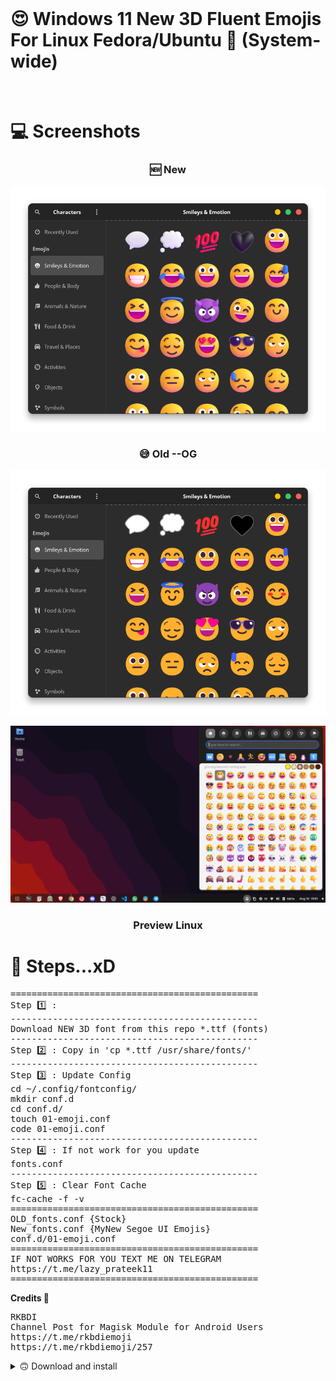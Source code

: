 <br>
<p align="center"> <h1><b>  😍 Windows 11 New 3D Fluent Emojis For Linux Fedora/Ubuntu 🐧 (System-wide)  </b> </h1> </p>
<br>

<h1>💻 Screenshots</h1>

<h3 align="center"> 🆕 New</h3>
<p align="center"> <img src="https://raw.githubusercontent.com/prateekmaru/Windows11_Fluent3DEmojis_Linux/main/Screenshots/new_3d.png"> </p>

<h3 align="center"> 😅 Old --OG</h3>
<p align="center"> <img src="https://raw.githubusercontent.com/prateekmaru/Windows11_Fluent3DEmojis_Linux/main/Screenshots/og_2d.png"> </p>

<p align="center"> <img src="https://raw.githubusercontent.com/prateekmaru/Windows11_Fluent3DEmojis_Linux/main/Screenshots/ss_systemwide.png"> </p>
<h3 align="center"> Preview Linux </h3>

<h1> 🏃 Steps...xD </h1>
<pre>
===============================================
Step 1️⃣ :
-----------------------------------------------
Download NEW 3D font from this repo *.ttf (fonts)
-----------------------------------------------
Step 2️⃣ : Copy in 'cp *.ttf /usr/share/fonts/'
-----------------------------------------------
Step 3️⃣ : Update Config
cd ~/.config/fontconfig/
mkdir conf.d 
cd conf.d/
touch 01-emoji.conf
code 01-emoji.conf
-----------------------------------------------
Step 4️⃣ : If not work for you update 
fonts.conf 
-----------------------------------------------
Step 5️⃣ : Clear Font Cache
fc-cache -f -v
===============================================
OLD_fonts.conf {Stock}
New_fonts.conf {MyNew Segoe UI Emojis}
conf.d/01-emoji.conf 
===============================================
IF NOT WORKS FOR YOU TEXT ME ON TELEGRAM
https://t.me/lazy_prateek11
===============================================
</pre>

<b> Credits 🙏 </b>
<pre>
RKBDI
Channel Post for Magisk Module for Android Users
https://t.me/rkbdiemoji 
https://t.me/rkbdiemoji/257
</pre>

<details> 
<b> PREL1.0🔻 </b>
<summary> 🙃 Download and install </summary>
- Download SourceCode <br> 
</pre><b><a href="https://github.com/prateekmaru/Windows11_Fluent3DEmojis_Linux/releases/tag/PREL1.0">Click Here</> <br>
